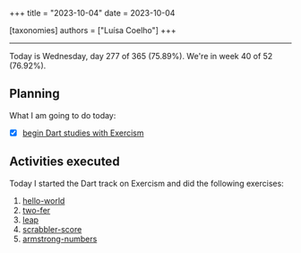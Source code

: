 +++
title = "2023-10-04"
date = 2023-10-04

[taxonomies]
authors = ["Luísa Coelho"]
+++

---

Today is Wednesday, day 277 of 365 (75.89%). We're in week 40 of 52 (76.92%). 

## Planning

What I am going to do today: 

- [x] [begin Dart studies with Exercism](https://github.com/LuCCoelho/Exercism-Solutions)

## Activities executed

Today I started the Dart track on Exercism and did the following exercises:
1. [hello-world](https://github.com/LuCCoelho/Exercism-Solutions/tree/main/dart/hello-world)
2. [two-fer](https://github.com/LuCCoelho/Exercism-Solutions/tree/main/dart/two-fer)
3. [leap](https://github.com/LuCCoelho/Exercism-Solutions/tree/main/dart/leap)
4. [scrabbler-score](https://github.com/LuCCoelho/Exercism-Solutions/tree/main/dart/scrabble-score)
5. [armstrong-numbers](https://github.com/LuCCoelho/Exercism-Solutions/tree/main/dart/armstrong-numbers)